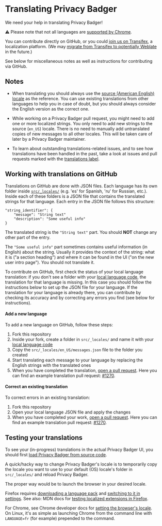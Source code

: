# Translating Privacy Badger

We need your help in translating Privacy Badger!

:warning: Please note that not all languages are [supported by Chrome](https://developer.chrome.com/docs/extensions/reference/i18n/#supported-locales).

You can contribute directly on GitHub, or you could [join us on Transifex](https://explore.transifex.com/eff/privacy-badger/), a localization platform. (We may [migrate from Transifex to potentially Weblate](https://github.com/EFForg/privacybadger/issues/2591#issuecomment-616816017) in the future.)

See below for miscellaneous notes as well as instructions for contributing via GitHub.

## Notes

- When translating you should always use
the [source (American English) locale](../src/_locales/en_US/messages.json)
as the reference. You can use existing translations from other languages
to help you in case of doubt, but you should always consider the English
version as the correct one.


- While working on a Privacy Badger pull request, you might need to add one or
more localized strings. You only need to add new strings to the source
(`en_US`) locale. There is no need to manually add untranslated copies of new
messages to all other locales. This will be taken care of later by a Privacy
Badger maintainer.

- To learn about outstanding translations-related issues, and to
see how translations have been handled in the past, take a look
at issues and pull requests marked with
the [translations label](https://github.com/EFForg/privacybadger/issues?utf8=%E2%9C%93&q=label%3Atranslations%20).


## Working with translations on GitHub

Translations on GitHub are done with JSON files.
Each language has its own folder inside
[`src/_locales/`](https://github.com/EFForg/privacybadger/tree/master/src/_locales)
(e.g. 'es' for Spanish, 'ru' for Russian, etc.).
Inside each of these folders is a JSON file that contains the translated
strings for that language. Each entry in the JSON file follows this structure:

    "string_identifier": {
        "message": "String text"
        "description": "Some useful info"
    }

The translated string is the `"String text"` part. You should **NOT** change
any other part of the entry.

The `"Some useful info"` part sometimes contains useful information (in
English) about the string. Usually it provides the context of the string: what
it is ("a section heading") and where it can be found in the UI ("on the new
user intro page"). You should not translate it.

To contribute on GitHub, first check the status of your local language
translation: if you don't see a folder with your
[local language code](https://developer.chrome.com/docs/webstore/i18n/?csw=1#choosing-locales-to-support),
the translation for that language is missing. In this case you should follow
the instructions below to set up the JSON file for your language. If the
translation for your language is already there, you can contribute by checking
its accuracy and by correcting any errors you find (see below for
instructions).

#### Add a new language

To add a new language on GitHub, follow these steps:

1. Fork this repository
2. Inside your fork, create a folder in `src/_locales/` and name it
with your [local language code](https://developer.chrome.com/docs/webstore/i18n/?csw=1#choosing-locales-to-support)
3. Copy the `src/_locales/en_US/messages.json` file to the folder you created
4. Start translating each message to your language by replacing the
English strings with the translated ones
5. When you have completed the translation, [open a pull request](https://help.github.com/articles/creating-a-pull-request-from-a-fork/). Here you can find
an example translation pull request: [#1270](https://github.com/EFForg/privacybadger/pull/1270).

#### Correct an existing translation

To correct errors in an existing translation:

1. Fork this repository
2. Open your local language JSON file and apply the changes
3. When you have completed your work, [open a pull request](https://help.github.com/articles/creating-a-pull-request-from-a-fork/).
Here you can find an example translation pull request:
[#1270](https://github.com/EFForg/privacybadger/pull/1270).


## Testing your translations

To see your (in-progress) translations in the actual Privacy Badger UI, you should first [load Privacy Badger from source code](/doc/develop.md#install-from-source).

A quick/hacky way to change Privacy Badger's locale is to temporarily copy the locale you want to use to your default (OS) locale's folder in `src/_locales/` and reload Privacy Badger.

The proper way would be to launch the browser in your desired locale.

Firefox requires [downloading a language pack](https://addons.mozilla.org/en-US/firefox/language-tools/) and [switching to it in settings](https://support.mozilla.org/en-US/kb/use-firefox-another-language). See also: MDN docs for [testing localized extensions in Firefox](https://developer.mozilla.org/en-US/docs/Mozilla/Add-ons/WebExtensions/Internationalization#testing_out_your_extension).

For Chrome, see Chrome developer docs for [setting the browser's locale](https://developer.chrome.com/docs/extensions/reference/api/i18n#how-to-set-browsers-locale). On Linux, it's as simple as launching Chrome from the command line with `LANGUAGE=fr` (for example) prepended to the command.

